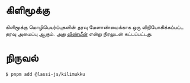 # கிளிமூக்கு
கிளிமூக்கு மொழிபெயர்ப்புகளின் தரவு மேளாண்மைக்காக ஒரு விநியோகிக்கப்பட்ட தரவு அமைப்பு ஆகும். அது [விண்மீன்](https://docu.réseau-constellation.ca) என்று நிரலுடன் கட்டப்பட்டது.

# நிருவல்

```
$ pnpm add @lassi-js/kilimukku
```